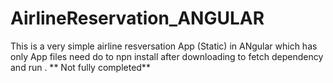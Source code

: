 # AirlineReservation_ANGULAR
This is a very simple airline resversation App (Static) in ANgular 
which has only App files need do to npn install after downloading to
fetch dependency and run .
** Not fully completed**
